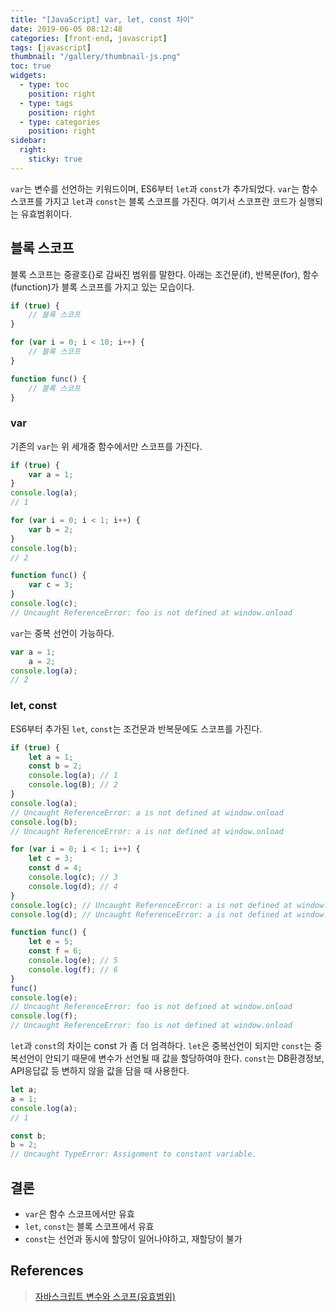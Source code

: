 ```yaml
---
title: "[JavaScript] var, let, const 차이"
date: 2019-06-05 08:12:48
categories: [front-end, javascript]
tags: [javascript]
thumbnail: "/gallery/thumbnail-js.png"
toc: true
widgets:
  - type: toc
    position: right
  - type: tags
    position: right
  - type: categories
    position: right
sidebar:
  right:
    sticky: true
---
```


`var`는 변수를 선언하는 키워드이며, ES6부터 `let`과 `const`가 추가되었다.
`var`는 함수 스코프를 가지고 `let`과 `const`는 블록 스코프를 가진다. 여기서 스코프란 코드가 실행되는 유효범휘이다.

<!-- more -->

## 블록 스코프
블록 스코프는 중괄호{}로 감싸진 범위를 말한다. 아래는 조건문(if), 반복문(for), 함수(function)가 블록 스코프를 가지고 있는 모습이다.

```javascript
if (true) {
    // 블록 스코프
}

for (var i = 0; i < 10; i++) {
    // 블록 스코프
}

function func() {
    // 블록 스코프
}
```

### var
기존의 `var`는 위 세개중 함수에서만 스코프를 가진다.

```javascript
if (true) {
    var a = 1;
}
console.log(a);
// 1

for (var i = 0; i < 1; i++) {
    var b = 2;
}
console.log(b);
// 2

function func() {
    var c = 3;
}
console.log(c);
// Uncaught ReferenceError: foo is not defined at window.onload
```

`var`는 중복 선언이 가능하다.

```javascript
var a = 1;
    a = 2;
console.log(a);
// 2
```

### let, const
ES6부터 추가된 `let`, `const`는 조건문과 반복문에도 스코프를 가진다.

```javascript
if (true) {
    let a = 1;
    const b = 2;
    console.log(a); // 1
    console.log(B); // 2
}
console.log(a);
// Uncaught ReferenceError: a is not defined at window.onload
console.log(b);
// Uncaught ReferenceError: a is not defined at window.onload

for (var i = 0; i < 1; i++) {
    let c = 3;
    const d = 4;
    console.log(c); // 3
    console.log(d); // 4
}
console.log(c); // Uncaught ReferenceError: a is not defined at window.onload
console.log(d); // Uncaught ReferenceError: a is not defined at window.onload

function func() {
    let e = 5;
    const f = 6;
    console.log(e); // 5
    console.log(f); // 6
}
func()
console.log(e);
// Uncaught ReferenceError: foo is not defined at window.onload
console.log(f);
// Uncaught ReferenceError: foo is not defined at window.onload
```

`let`과 `const`의 차이는 const 가 좀 더 엄격하다. `let`은 중복선언이 되지만 `const`는 중복선언이 안되기 때문에 변수가 선언될 때 값을 할당하여야 한다. `const`는 DB환경정보, API응답값 등 변하지 않을 값을 담을 때 사용한다.

```javascript
let a;
a = 1;
console.log(a);
// 1

const b;
b = 2;
// Uncaught TypeError: Assignment to constant variable.
```

## 결론

* `var`은 함수 스코프에서만 유효
* `let`, `const`는 블록 스코프에서 유효
* `const`는 선언과 동시에 할당이 일어나야하고, 재할당이 불가

## References
> [자바스크립트 변수와 스코프(유효범위)](https://yuddomack.tistory.com/entry/자바스크립트-변수와-스코프유효범위)
